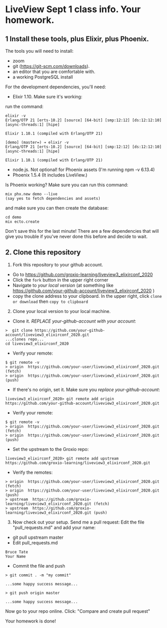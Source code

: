 # LiveView Sept 1 class info. Your homework. 

## 1 Install these tools, plus Elixir, plus Phoenix. 

The tools you will need to install: 

- zoom 
- git (https://git-scm.com/downloads). 
- an editor that you are comfortable with. 
- a working PostgreSQL install

For the development dependencies, you'll need: 

- Elixir 1.10. Make sure it's working: 

run the command: 

```
elixir -v
Erlang/OTP 21 [erts-10.2] [source] [64-bit] [smp:12:12] [ds:12:12:10] [async-threads:1] [hipe]

Elixir 1.10.1 (compiled with Erlang/OTP 21)
```

```
[demo] (master=) ➔ elixir -v
Erlang/OTP 21 [erts-10.2] [source] [64-bit] [smp:12:12] [ds:12:12:10] [async-threads:1] [hipe]

Elixir 1.10.1 (compiled with Erlang/OTP 21)
```

- node.js. Not optional! for Phoenix assets (I'm running npm -v 6.13.4)
- Phoenix 1.5.4 (It includes LiveView.)


Is Phoenix working? Make sure you can run this command: 

```
mix phx.new demo --live
(say yes to fetch dependencies and assets)
```


and make sure you can then create the database: 

```
cd demo
mix ecto.create
```

Don't save this for the last minute! There are a few dependencies that will give you trouble if you've never done this before and decide to wait. 


## 2. Clone this repository

1. Fork this repository to your github account. 

- Go to https://github.com/groxio-learning/liveview3_elixirconf_2020
- Click the `fork` button in the upper right corner
- Navigate to *your local version* (at something like https://github.com/your-github-account/liveview3_elixirconf_2020 )
- copy the clone address to your clipboard. In the upper right, click `clone or download` then `copy to clipboard`

2. Clone your local version to your local machine. 

- Clone it. *REPLACE your-github-account with your account*:  

```
>  git clone https://github.com/your-github-account/liveview3_elixirconf_2020.git
...clones repo...
cd liveview3_elixirconf_2020
```

- Verify your remote: 

```
$ git remote -v
> origin  https://github.com/your-user/liveview3_elixirconf_2020.git (fetch)
> origin  https://github.com/your-user/liveview3_elixirconf_2020.git (push)
```


- If there's no origin, set it. Make sure you *replace your-github-account*:

```
liveview3_elixirconf_2020> git remote add origin https://github.com/your-github-account/liveview3_elixirconf_2020.git
```

- Verify your remote: 

```
$ git remote -v
> origin  https://github.com/your-user/liveview3_elixirconf_2020.git (fetch)
> origin  https://github.com/your-user/liveview3_elixirconf_2020.git (push)
```

- Set the upstream to the Groxio repo:

```
liveview3_elixirconf_2020> git remote add upstream https://github.com/groxio-learning/liveview3_elixirconf_2020.git
```

- Verify the remotes: 

```
> origin  https://github.com/your-user/liveview3_elixirconf_2020.git (fetch)
> origin  https://github.com/your-user/liveview3_elixirconf_2020.git (push)
> upstream  https://github.com/groxio-learning/liveview3_elixirconf_2020.git (fetch)
> upstream  https://github.com/groxio-learning/liveview3_elixirconf_2020.git (push)
```

3. Now check out your setup. Send me a pull request: Edit the file "pull_requests.md" and add your name: 

- git pull upstream master
- Edit pull_requests.md

```
Bruce Tate
Your Name
```

- Commit the file and push

```
> git commit . -m "my commit"

...some happy success message...

> git push origin master

...some happy success message...
```

Now go to your repo online. Click: "Compare and create pull request" 

Your homework is done!

```
